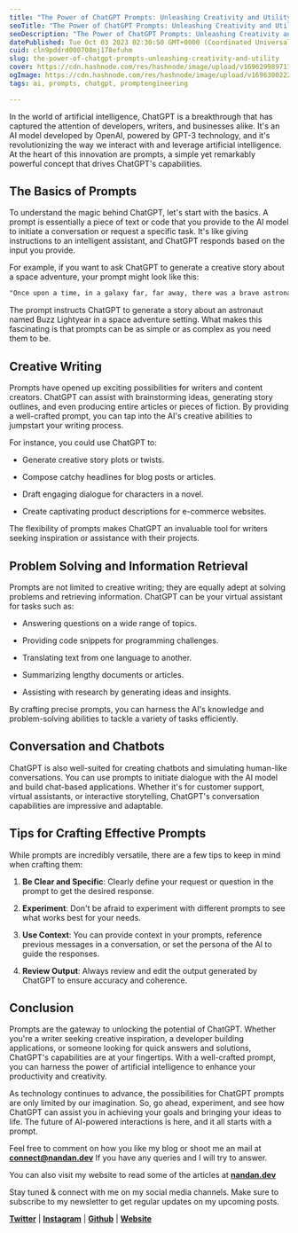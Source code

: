 ```yaml
---
title: "The Power of ChatGPT Prompts: Unleashing Creativity and Utility..!!"
seoTitle: "The Power of ChatGPT Prompts: Unleashing Creativity and Utility..!!"
seoDescription: "The Power of ChatGPT Prompts: Unleashing Creativity and Utility..!! - BY Nandan Kumar"
datePublished: Tue Oct 03 2023 02:30:50 GMT+0000 (Coordinated Universal Time)
cuid: cln9pddrd000708mj178efuhm
slug: the-power-of-chatgpt-prompts-unleashing-creativity-and-utility
cover: https://cdn.hashnode.com/res/hashnode/image/upload/v1696299897177/8c8cc38c-6bd7-4faa-8d43-94e985cd108e.png
ogImage: https://cdn.hashnode.com/res/hashnode/image/upload/v1696300222077/3f2ce742-a749-412d-8afb-d6b0a3f17763.png
tags: ai, prompts, chatgpt, promptengineering

---
```


In the world of artificial intelligence, ChatGPT is a breakthrough that has captured the attention of developers, writers, and businesses alike. It's an AI model developed by OpenAI, powered by GPT-3 technology, and it's revolutionizing the way we interact with and leverage artificial intelligence. At the heart of this innovation are prompts, a simple yet remarkably powerful concept that drives ChatGPT's capabilities.

## **The Basics of Prompts**

To understand the magic behind ChatGPT, let's start with the basics. A prompt is essentially a piece of text or code that you provide to the AI model to initiate a conversation or request a specific task. It's like giving instructions to an intelligent assistant, and ChatGPT responds based on the input you provide.

For example, if you want to ask ChatGPT to generate a creative story about a space adventure, your prompt might look like this:

```xml
"Once upon a time, in a galaxy far, far away, there was a brave astronaut named Buzz Lightyear. Write a story about Buzz's thrilling journey through the cosmos."
```

The prompt instructs ChatGPT to generate a story about an astronaut named Buzz Lightyear in a space adventure setting. What makes this fascinating is that prompts can be as simple or as complex as you need them to be.

## **Creative Writing**

Prompts have opened up exciting possibilities for writers and content creators. ChatGPT can assist with brainstorming ideas, generating story outlines, and even producing entire articles or pieces of fiction. By providing a well-crafted prompt, you can tap into the AI's creative abilities to jumpstart your writing process.

For instance, you could use ChatGPT to:

* Generate creative story plots or twists.
    
* Compose catchy headlines for blog posts or articles.
    
* Draft engaging dialogue for characters in a novel.
    
* Create captivating product descriptions for e-commerce websites.
    

The flexibility of prompts makes ChatGPT an invaluable tool for writers seeking inspiration or assistance with their projects.

## **Problem Solving and Information Retrieval**

Prompts are not limited to creative writing; they are equally adept at solving problems and retrieving information. ChatGPT can be your virtual assistant for tasks such as:

* Answering questions on a wide range of topics.
    
* Providing code snippets for programming challenges.
    
* Translating text from one language to another.
    
* Summarizing lengthy documents or articles.
    
* Assisting with research by generating ideas and insights.
    

By crafting precise prompts, you can harness the AI's knowledge and problem-solving abilities to tackle a variety of tasks efficiently.

## **Conversation and Chatbots**

ChatGPT is also well-suited for creating chatbots and simulating human-like conversations. You can use prompts to initiate dialogue with the AI model and build chat-based applications. Whether it's for customer support, virtual assistants, or interactive storytelling, ChatGPT's conversation capabilities are impressive and adaptable.

## **Tips for Crafting Effective Prompts**

While prompts are incredibly versatile, there are a few tips to keep in mind when crafting them:

1. **Be Clear and Specific**: Clearly define your request or question in the prompt to get the desired response.
    
2. **Experiment**: Don't be afraid to experiment with different prompts to see what works best for your needs.
    
3. **Use Context**: You can provide context in your prompts, reference previous messages in a conversation, or set the persona of the AI to guide the responses.
    
4. **Review Output**: Always review and edit the output generated by ChatGPT to ensure accuracy and coherence.
    

## **Conclusion**

Prompts are the gateway to unlocking the potential of ChatGPT. Whether you're a writer seeking creative inspiration, a developer building applications, or someone looking for quick answers and solutions, ChatGPT's capabilities are at your fingertips. With a well-crafted prompt, you can harness the power of artificial intelligence to enhance your productivity and creativity.

As technology continues to advance, the possibilities for ChatGPT prompts are only limited by our imagination. So, go ahead, experiment, and see how ChatGPT can assist you in achieving your goals and bringing your ideas to life. The future of AI-powered interactions is here, and it all starts with a prompt.

Feel free to comment on how you like my blog or shoot me an mail at [**connect@nandan.dev**](mailto:connect@nandan.dev) If you have any queries and I will try to answer.

You can also visit my website to read some of the articles at [**nandan.dev**](http://nandan.dev)

Stay tuned & connect with me on my social media channels. Make sure to subscribe to my newsletter to get regular updates on my upcoming posts.

[**Twitter**](https://twitter.com/_sirius93_) | [**Instagram**](https://www.instagram.com/_sirius93_) | [**Github**](https://github.com/sirius93) | [**Website**](https://nandan.dev/)